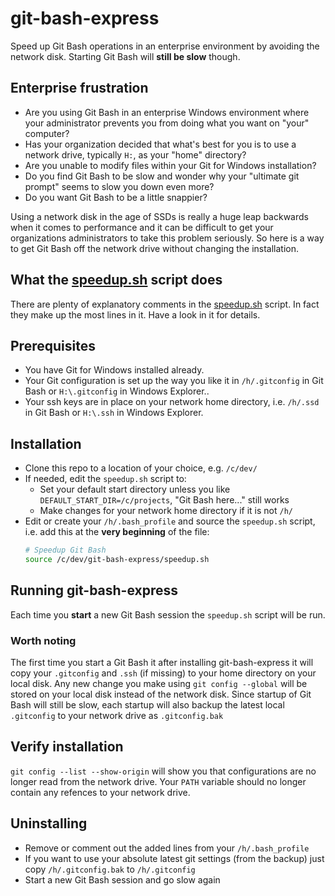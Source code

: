 # git-bash-express

Speed up Git Bash operations in an enterprise environment by avoiding the network disk.
Starting Git Bash will **still be slow** though.

## Enterprise frustration

* Are you using Git Bash in an enterprise Windows environment where your administrator prevents you from doing what you want on "your" computer?
* Has your organization decided that what's best for you is to use a network drive, typically `H:`, as your "home" directory?
* Are you unable to modify files within your Git for Windows installation?
* Do you find Git Bash to be slow and wonder why your "ultimate git prompt" seems to slow you down even more?
* Do you want Git Bash to be a little snappier?

Using a network disk in the age of SSDs is really a huge leap backwards when it comes to performance and it can be difficult to get your organizations administrators to take this problem seriously. So here is a way to get Git Bash off the network drive without changing the installation.

## What the [speedup.sh](speedup.sh) script does

There are plenty of explanatory comments in the [speedup.sh](speedup.sh) script. In fact they make up the most lines in it. Have a look in it for details.

## Prerequisites

* You have Git for Windows installed already.
* Your Git configuration is set up the way you like it in `/h/.gitconfig` in Git Bash or `H:\.gitconfig` in Windows Explorer..
* Your ssh keys are in place on your network home directory, i.e. `/h/.ssd` in Git Bash or `H:\.ssh` in Windows Explorer.

## Installation

* Clone this repo to a location of your choice, e.g. `/c/dev/`
* If needed, edit the `speedup.sh` script to:
  * Set your default start directory unless you like `DEFAULT_START_DIR=/c/projects`, "Git Bash here..." still works
  * Make changes for your network home directory if it is not `/h/`
* Edit or create your `/h/.bash_profile` and source the `speedup.sh` script, i.e. add this at the **very beginning** of the file:
    ```bash
    # Speedup Git Bash
    source /c/dev/git-bash-express/speedup.sh
    ```

## Running git-bash-express

Each time you **start** a new Git Bash session the `speedup.sh` script will be run.

### Worth noting

The first time you start a Git Bash it after installing git-bash-express it will copy your `.gitconfig` and `.ssh` (if missing) to your home directory on your local disk.
Any new change you make using `git config --global` will be stored on your local disk instead of the network disk.
Since startup of Git Bash will still be slow, each startup will also backup the latest local `.gitconfig` to your network drive as `.gitconfig.bak`

## Verify installation

`git config --list --show-origin` will show you that configurations are no longer read from the network drive.
Your `PATH` variable should no longer contain any refences to your network drive.

## Uninstalling

* Remove or comment out the added lines from your `/h/.bash_profile`
* If you want to use your absolute latest git settings (from the backup) just copy `/h/.gitconfig.bak` to `/h/.gitconfig` 
* Start a new Git Bash session and go slow again

